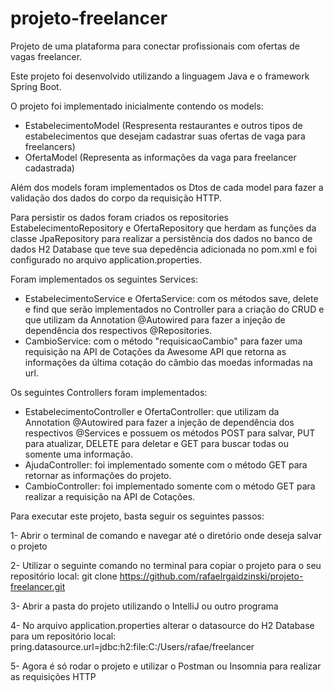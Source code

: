 # projeto-freelancer
Projeto de uma plataforma para conectar profissionais com ofertas de vagas freelancer.

Este projeto foi desenvolvido utilizando a linguagem Java e o framework Spring Boot.

O projeto foi implementado inicialmente contendo os models: 
- EstabelecimentoModel (Respresenta restaurantes e outros tipos de estabelecimentos que desejam cadastrar suas ofertas de vaga para freelancers)
- OfertaModel (Representa as informações da vaga para freelancer cadastrada)

Além dos models foram implementados os Dtos de cada model para fazer a validação dos dados do corpo da requisição HTTP.

Para persistir os dados foram criados os repositories EstabelecimentoRepository e OfertaRepository que herdam as funções da classe JpaRepository
para realizar a persistência dos dados no banco de dados H2 Database que teve sua depedência adicionada no pom.xml e foi configurado no arquivo 
application.properties.

Foram implementados os seguintes Services:

- EstabelecimentoService e OfertaService: com os métodos save, delete e find que serão implementados no Controller para a criação do CRUD
  e que utilizam da Annotation @Autowired para fazer a injeção de dependência dos respectivos @Repositories.
- CambioService: com o método "requisicaoCambio" para fazer uma requisição na API de Cotações da Awesome API que retorna as informações da
  última cotação do câmbio das moedas informadas na url.

Os seguintes Controllers foram implementados:

- EstabelecimentoController e OfertaController: que utilizam da Annotation @Autowired para fazer a injeção de dependência dos respectivos @Services
  e possuem os métodos POST para salvar, PUT para atualizar, DELETE para deletar e GET para buscar todas ou somente uma informação.
- AjudaController: foi implementado somente com o método GET para retornar as informações do projeto.
- CambioController: foi implementado somente com o método GET para realizar a requisição na API de Cotações.

Para executar este projeto, basta seguir os seguintes passos:

1- Abrir o terminal de comando e navegar até o diretório onde deseja salvar o projeto 

2- Utilizar o seguinte comando no terminal para copiar o projeto para o seu repositório local: 
   git clone https://github.com/rafaelrgaidzinski/projeto-freelancer.git

3- Abrir a pasta do projeto utilizando o IntelliJ ou outro programa

4- No arquivo application.properties alterar o datasource do H2 Database para um repositório local:
   pring.datasource.url=jdbc:h2:file:C:/Users/rafae/freelancer

5- Agora é só rodar o projeto e utilizar o Postman ou Insomnia para realizar as requisições HTTP






